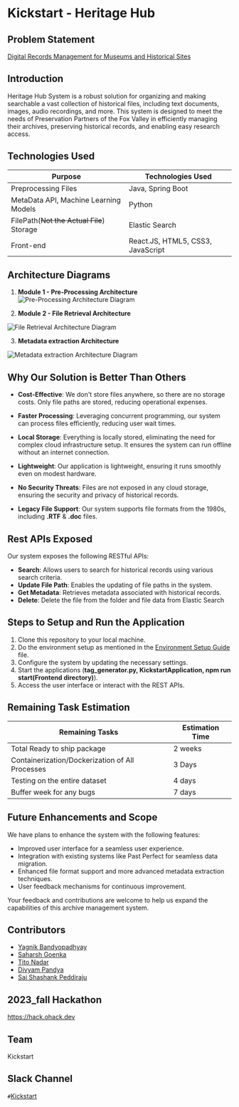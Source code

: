 # Kickstart - Heritage Hub

## Problem Statement
[Digital Records Management for Museums and Historical Sites](https://ohack.dev/project/nIzOXqfvqwa03WPjr08a)

## Introduction

Heritage Hub System is a robust solution for organizing and making searchable a vast collection of historical files, including text documents, images, audio recordings, and more. This system is designed to meet the needs of Preservation Partners of the Fox Valley in efficiently managing their archives, preserving historical records, and enabling easy research access.

## Technologies Used

| Purpose  | Technologies Used | 
|----------|----------|
| Preprocessing Files | Java, Spring Boot | 
| MetaData API, Machine Learning Models | Python | 
| FilePath(~~Not the Actual File~~) Storage | Elastic Search |
| Front-end | React.JS, HTML5, CSS3, JavaScript |


## Architecture Diagrams
1. **Module 1 - Pre-Processing Architecture**
![Pre-Processing Architecture Diagram](Pre-Processing.jpg)


2. **Module 2 - File Retrieval Architecture**
   
![File Retrieval Architecture Diagram](File_Retreival.jpg)


3. **Metadata extraction Architecture**
   
![Metadata extraction Architecture Diagram](Pre-Processing-Page-2.jpg)

## Why Our Solution is Better Than Others

- **Cost-Effective**: We don't store files anywhere, so there are no storage costs. Only file paths are stored, reducing operational expenses.

- **Faster Processing**: Leveraging concurrent programming, our system can process files efficiently, reducing user wait times.

- **Local Storage**: Everything is locally stored, eliminating the need for complex cloud infrastructure setup. It ensures the system can run offline without an internet connection.

- **Lightweight**: Our application is lightweight, ensuring it runs smoothly even on modest hardware.

- **No Security Threats**: Files are not exposed in any cloud storage, ensuring the security and privacy of historical records.

- **Legacy File Support**: Our system supports file formats from the 1980s, including **.RTF** & **.doc** files.

## Rest APIs Exposed

Our system exposes the following RESTful APIs:

- **Search**: Allows users to search for historical records using various search criteria.
- **Update File Path**: Enables the updating of file paths in the system.
- **Get Metadata**: Retrieves metadata associated with historical records.
- **Delete**: Delete the file from the folder and file data from Elastic Search

## Steps to Setup and Run the Application

1. Clone this repository to your local machine.
2. Do the environment setup as mentioned in the [Environment Setup Guide](Environment_Setup_Guide.md) file.
3. Configure the system by updating the necessary settings.
4. Start the applications (**tag_generator.py, KickstartApplication, npm run start(Frontend directory)**).
5. Access the user interface or interact with the REST APIs.


## Remaining Task Estimation

| Remaining Tasks  | Estimation Time | 
|----------|----------|
| Total Ready to ship package | 2 weeks | 
| Containerization/Dockerization of All Processes | 3 Days | 
| Testing on the entire dataset | 4 days |
| Buffer week for any bugs | 7 days |

## Future Enhancements and Scope

We have plans to enhance the system with the following features:

- Improved user interface for a seamless user experience.
- Integration with existing systems like Past Perfect for seamless data migration.
- Enhanced file format support and more advanced metadata extraction techniques.
- User feedback mechanisms for continuous improvement.

Your feedback and contributions are welcome to help us expand the capabilities of this archive management system.

## Contributors

- [Yagnik Bandyopadhyay](https://www.linkedin.com/in/yagnik-bandyopadhyay-87b401154/)
- [Saharsh Goenka](https://www.linkedin.com/in/saharshgoenka/)
- [Tito Nadar](https://www.linkedin.com/in/tito-nadar/)
- [Divyam Pandya](https://www.linkedin.com/in/dpandya4/)
- [Sai Shashank Peddiraju](https://www.linkedin.com/in/sai-shashank-peddiraju/)

## 2023_fall Hackathon
https://hack.ohack.dev
## Team
Kickstart

## Slack Channel
`#`[Kickstart](https://opportunity-hack.slack.com/archives/C060VUW8VDW)

